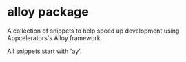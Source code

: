 # alloy package

A collection of snippets to help speed up development using Appcelerators's Alloy framework.

All snippets start with 'ay'.
